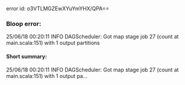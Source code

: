 error id: o3VTLMGZEwXYuYmYHX/QPA==
### Bloop error:

25/06/18 00:20:11 INFO DAGScheduler: Got map stage job 27 (count at main.scala:151) with 1 output partitions
#### Short summary: 

25/06/18 00:20:11 INFO DAGScheduler: Got map stage job 27 (count at main.scala:151) with 1 output pa...